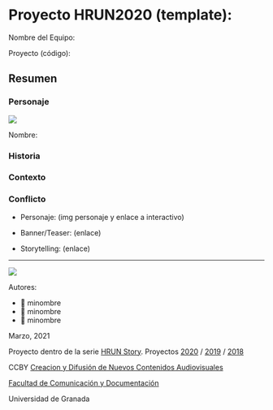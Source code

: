 

# Proyecto HRUN2020 (template): 

Nombre del Equipo: 

Proyecto (código): 


## Resumen


### Personaje

![](https://github.com/mgea/storytelling/blob/master/img-nobody.png)

Nombre: 


### Historia


### Contexto


### Conflicto 


- Personaje: (img personaje y enlace a interactivo) 

- Banner/Teaser:  (enlace) 

- Storytelling: (enlace) 

------
![](https://upload.wikimedia.org/wikipedia/commons/thumb/6/62/CC-BY-SA-Andere_Wikis_%28v%29.svg/200px-CC-BY-SA-Andere_Wikis_%28v%29.svg.png)


Autores:  
<!---
Incluir lista de personas del grupo 
Se puede añadir enlace a página personal de github o lo que se quiera...(optativo)
-->

- :man: minombre
- :woman: minombre
- :woman: minombre 

<!---
Lista completa de emojis de markDown - https://gist.github.com/rxaviers/7360908) 
-->



Marzo, 2021

Proyecto dentro de la serie [HRUN Story](https://github.com/mgea/storytelling_21/blob/master/What_is_a_HRUN_story.md). 
Proyectos [2020](https://github.com/mgea/storytelling/blob/master/2020/readme.md)  / 
[2019](https://github.com/mgea/storytelling/blob/master/2019/readme.md) / [2018](https://github.com/mgea/storytelling/blob/master/2018/readme.md) 

CCBY [Creacion y Difusión de Nuevos Contenidos Audiovisuales](http://utopolis.ugr.es/medialab)

[Facultad de Comunicación y Documentación](http://fcd.ugr.es)

Universidad de Granada
